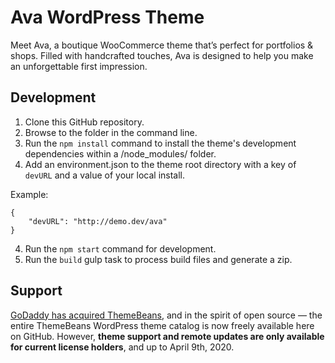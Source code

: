 # Ava WordPress Theme

Meet Ava, a boutique WooCommerce theme that’s perfect for portfolios & shops. Filled with handcrafted touches, Ava is designed to help you make an unforgettable first impression.

## Development

1. Clone this GitHub repository.
2. Browse to the folder in the command line.
3. Run the `npm install` command to install the theme's development dependencies within a /node_modules/ folder.
4. Add an environment.json to the theme root directory with a key of `devURL` and a value of your local install.

Example: 
```
{
    "devURL": "http://demo.dev/ava"
}
```
4. Run the `npm start` command for development.
5. Run the `build` gulp task to process build files and generate a zip.

## Support

[GoDaddy has acquired ThemeBeans](https://richtabor.com/?p=907), and in the spirit of open source — the entire ThemeBeans WordPress theme catalog is now freely available here on GitHub. However, **theme support and remote updates are only available for current license holders**, and up to April 9th, 2020.
